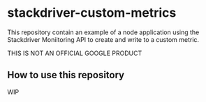 # stackdriver-custom-metrics

This repository contain an example of a node application using the Stackdriver Moniitoring API to create and write to a custom metric.  

THIS IS NOT AN OFFICIAL GOOGLE PRODUCT

## How to use this repository

WIP